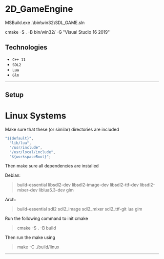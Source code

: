 # 2D_GameEngine

MSBuild.exe .\bin\win32\SDL_GAME.sln

cmake -S . -B bin/win32/ -G "Visual Studio 16 2019"

## Technologies

- `C++ 11`
- `SDL2`
- `Lua`
- `Glm`

---

## Setup

# Linux Systems

Make sure that these (or similar) directories are included

```javascript
"${default}",
  "lib/lua",
  "/usr/include",
  "/usr/local/include",
  "${workspaceRoot}";
```

Then make sure all dependencies are installed

Debian:

> build-essential libsdl2-dev libsdl2-image-dev libsdl2-ttf-dev libsdl2-mixer-dev liblua5.3-dev glm

Arch:

> build-essential sdl2 sdl2_image sdl2_mixer sdl2_ttf-git lua glm

Run the following command to init cmake

> cmake -S . -B build

Then run the make using

> make -C ./build/linux

---
